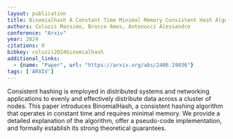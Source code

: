 ```yaml
---
layout: publication
title: Binomialhash A Constant Time Minimal Memory Consistent Hash Algorithm
authors: Coluzzi Massimo, Brocco Amos, Antonucci Alessandro
conference: "Arxiv"
year: 2024
citations: 0
bibkey: coluzzi2024binomialhash
additional_links:
  - {name: "Paper", url: "https://arxiv.org/abs/2406.19836"}
tags: ['ARXIV']
---
```

Consistent hashing is employed in distributed systems and networking
applications to evenly and effectively distribute data across a cluster of
nodes. This paper introduces BinomialHash, a consistent hashing algorithm that
operates in constant time and requires minimal memory. We provide a detailed
explanation of the algorithm, offer a pseudo-code implementation, and formally
establish its strong theoretical guarantees.
